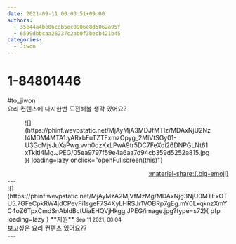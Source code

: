 ```yaml
---
date: 2021-09-11 00:03:51+09:00
authors:
  - 35e44a4be06cdb5ec0906e8d5062a95f
  - 6599dbbcaa26237c2ab0f3becb421b45
categories:
  - Jiwon
---
```


# 1-84801446

<div class="post-container" markdown="1">
<div class="content-container md-sidebar__scrollwrap" markdown="1">

\#to_jiwon<br>요리 컨텐츠에 다시한번 도전해볼 생각 있어요?<br>
<figure markdown="1">
![](https://phinf.wevpstatic.net/MjAyMjA3MDJfMTIz/MDAxNjU2NzI4MDM4MTA1.yARxbFuTZTFxmzOpyg_2MlVtSGy01-U3GcMjsJuXaPwg.vvh0dzKxLPwA9tr5DC7FeXdi26DNPGLNt61xTkltl4Mg.JPEG/05ea9797f59e4a6aa7d94cb359d5252a815.jpg){ loading=lazy onclick="openFullscreen(this)"}
</figure>


</div>
</div>

<div style="text-align: right;" markdown="1">
<a href="https://weverse.io/fromis9/fanpost/1-84801446" style="text-align: right;">:material-share:{.big-emoji}</a>
</div>
---

<div class="comments-container md-sidebar__scrollwrap" markdown="1">
<div class="comment" markdown="1">
<div class='id-container' markdown="1">
![](https://phinf.wevpstatic.net/MjAyMzA2MjVfMzMg/MDAxNjg3NjU0MTExOTU5.7GFeCpkRW4jdCPevFi1sgeF7S4XyLHRSJr1VOBRp7gEg.mY0LxqknzXmYC4oZ6TpxCmdSnAbldBctUiaEHQVjHkgg.JPEG/image.jpg?type=s72){ pfp loading=lazy }
**<span class="artist">지원</span>** <small>Sep 11 2021, 00:04</small><br>
</div>
<div class='comment-body' markdown="1">
보고싶은 요리 컨텐츠 있어요?? 
</div>
</div>
</div>
---
